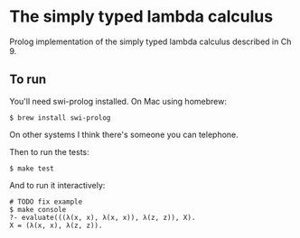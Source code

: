# The simply typed lambda calculus

Prolog implementation of the simply typed lambda calculus described in Ch 9.

## To run

You'll need swi-prolog installed. On Mac using homebrew:

    $ brew install swi-prolog

On other systems I think there's someone you can telephone.

Then to run the tests:

    $ make test

And to run it interactively:

    # TODO fix example
    $ make console
    ?- evaluate(((λ(x, x), λ(x, x)), λ(z, z)), X).
    X = (λ(x, x), λ(z, z)).
